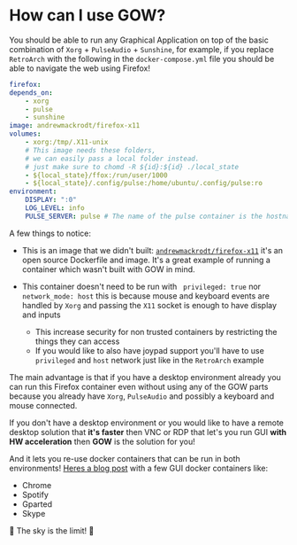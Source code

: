 # How can I use GOW?

You should be able to run any Graphical Application on top of the basic combination of `Xorg` + `PulseAudio` + `Sunshine`, for example, if you replace `RetroArch` with the following in the `docker-compose.yml` file you should be able to navigate the web using Firefox! 

```yaml
firefox:
depends_on: 
    - xorg
    - pulse
    - sunshine
image: andrewmackrodt/firefox-x11
volumes:       
    - xorg:/tmp/.X11-unix
    # This image needs these folders, 
    # we can easily pass a local folder instead.
    # just make sure to chomd -R ${id}:${id} ./local_state
    - ${local_state}/ffox:/run/user/1000
    - ${local_state}/.config/pulse:/home/ubuntu/.config/pulse:ro
environment: 
    DISPLAY: ":0"
    LOG_LEVEL: info
    PULSE_SERVER: pulse # The name of the pulse container is the hostname in the virtual network
```

A few things to notice:
 - This is an image that we didn't built: [`andrewmackrodt/firefox-x11`](https://github.com/andrewmackrodt/dockerfiles/tree/master/firefox-x11) it's an open source Dockerfile and image. It's a great example of running a container which wasn't built with GOW in mind.

 - This container doesn't need to be run with ` privileged: true` nor `network_mode: host` this is because mouse and keyboard events are handled by `Xorg` and passing the `X11` socket is enough to have display and inputs
    - This increase security for non trusted containers by restricting the things they can access
    - If you would like to also have joypad support you'll have to use `privileged` and `host` network just like in the `RetroArch` example

The main advantage is that if you have a desktop environment already you can run this Firefox container even without using any of the GOW parts because you already have `Xorg`, `PulseAudio` and possibly a keyboard and mouse connected.

If you don't have a desktop environment or you would like to have a remote desktop solution that **it's faster** then VNC or RDP that let's you run GUI **with HW acceleration** then **GOW** is the solution for you! 

And it lets you re-use docker containers that can be run in both environments! [Heres a blog post](https://blog.jessfraz.com/post/docker-containers-on-the-desktop/#guis) with a few GUI docker containers like:
- Chrome
- Spotify
- Gparted
- Skype

:rocket: The sky is the limit! :rocket:
